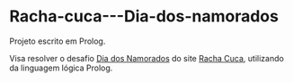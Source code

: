 # Racha-cuca---Dia-dos-namorados

Projeto escrito em Prolog.

Visa resolver o desafio [Dia dos Namorados](https://rachacuca.com.br/logica/problemas/dia-dos-namorados/) do site [Racha Cuca](https://rachacuca.com.br), utilizando da linguagem lógica Prolog.  
